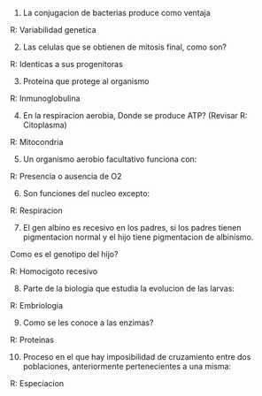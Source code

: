 1. La conjugacion de bacterias produce como ventaja 

R: Variabilidad genetica 

2. Las celulas que se obtienen de mitosis final, como son? 

R: Identicas a sus progenitoras

3. Proteina que protege al organismo 

R: Inmunoglobulina

4. En la respiracion aerobia, Donde se produce ATP? 
(Revisar R: Citoplasma)

R: Mitocondria

5. Un organismo aerobio facultativo funciona con:  

R: Presencia o ausencia de O2 

6. Son funciones del nucleo excepto:  

R: Respiracion

7. El gen albino es recesivo en los padres, si los padres tienen pigmentacion normal y el hijo tiene pigmentacion de albinismo.

Como es el genotipo del hijo?

R: Homocigoto recesivo

8. Parte de la biologia que estudia la evolucion de las larvas:

R: Embriologia

9. Como se les conoce a las enzimas? 

R:  Proteinas

10. Proceso en el que hay imposibilidad de cruzamiento entre dos poblaciones, anteriormente pertenecientes a una misma: 

R: Especiacion